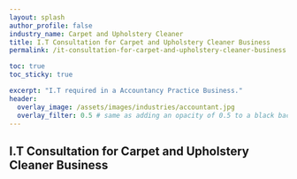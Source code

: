 ```yaml
---
layout: splash 
author_profile: false 
industry_name: Carpet and Upholstery Cleaner
title: I.T Consultation for Carpet and Upholstery Cleaner Business
permalink: /it-consultation-for-carpet-and-upholstery-cleaner-business

toc: true
toc_sticky: true

excerpt: "I.T required in a Accountancy Practice Business."
header:
  overlay_image: /assets/images/industries/accountant.jpg
  overlay_filter: 0.5 # same as adding an opacity of 0.5 to a black background
---
```


## I.T Consultation for Carpet and Upholstery Cleaner Business